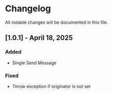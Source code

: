 # Changelog

All notable changes will be documented in this file.

## [1.0.1] - April 18, 2025

### Added
 - Single Send Message

### Fixed
 - Throw exception if originator is not set
